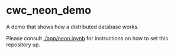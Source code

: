 # cwc_neon_demo
A demo that shows how a distributed database works.

Please consult [./app/neon.ipynb](./app/neon.ipynb) for instructions on how to set this repository up.

